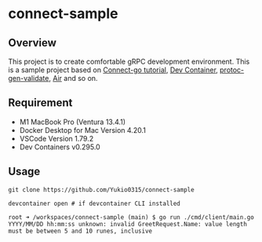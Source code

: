 # connect-sample

## Overview
This project is to create comfortable gRPC development environment.
This is a sample project based on [Connect-go tutorial](https://connect.build/docs/go/getting-started), [Dev Container](https://code.visualstudio.com/docs/devcontainers/containers), [protoc-gen-validate](https://github.com/bufbuild/protoc-gen-validate), [Air](https://github.com/cosmtrek/air) and so on.

## Requirement

- M1 MacBook Pro (Ventura 13.4.1)
- Docker Desktop for Mac Version 4.20.1
- VSCode Version 1.79.2
- Dev Containers v0.295.0

## Usage

```shell
git clone https://github.com/Yukio0315/connect-sample

devcontainer open # if devcontainer CLI installed

root ➜ /workspaces/connect-sample (main) $ go run ./cmd/client/main.go
YYYY/MM/DD hh:mm:ss unknown: invalid GreetRequest.Name: value length must be between 5 and 10 runes, inclusive
```
